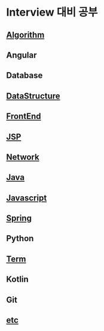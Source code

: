 # Interview 대비 공부


## [Algorithm](https://github.com/sSeongJae91/study/blob/master/Algorithm/README.md)
## Angular
## Database
## [DataStructure](https://github.com/sSeongJae91/study/blob/master/DataStructure/README.md)
## [FrontEnd](https://github.com/sSeongJae91/study/blob/master/FrontEnd/README.md)
## [JSP](https://github.com/sSeongJae91/study/blob/master/JSP/README.md)
## [Network](https://github.com/sSeongJae91/study/blob/master/Network/README.md)
## [Java](https://github.com/sSeongJae91/study/blob/master/Java/README.md)
## [Javascript](https://github.com/sSeongJae91/study/blob/master/Javascript/README.md)
## [Spring](https://github.com/sSeongJae91/study/blob/master/Spring/README.md)
## Python
## [Term](https://github.com/sSeongJae91/study/blob/master/Term/README.md)
## Kotlin
## Git
## [etc](https://github.com/sSeongJae91/study/blob/master/Term/README.md)

